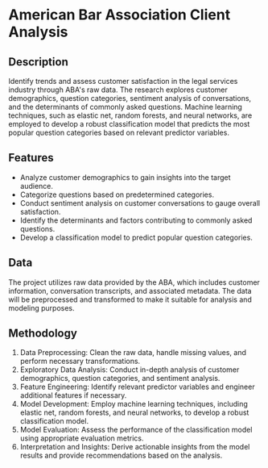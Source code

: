 # American Bar Association Client Analysis

## Description

Identify trends and assess customer satisfaction in the legal services industry through ABA's raw data. The research explores customer demographics, question categories, sentiment analysis of conversations, and the determinants of commonly asked questions. Machine learning techniques, such as elastic net, random forests, and neural networks, are employed to develop a robust classification model that predicts the most popular question categories based on relevant predictor variables.

## Features

- Analyze customer demographics to gain insights into the target audience.
- Categorize questions based on predetermined categories.
- Conduct sentiment analysis on customer conversations to gauge overall satisfaction.
- Identify the determinants and factors contributing to commonly asked questions.
- Develop a classification model to predict popular question categories.

## Data

The project utilizes raw data provided by the ABA, which includes customer information, conversation transcripts, and associated metadata. The data will be preprocessed and transformed to make it suitable for analysis and modeling purposes.

## Methodology

1. Data Preprocessing: Clean the raw data, handle missing values, and perform necessary transformations.
2. Exploratory Data Analysis: Conduct in-depth analysis of customer demographics, question categories, and sentiment analysis.
3. Feature Engineering: Identify relevant predictor variables and engineer additional features if necessary.
4. Model Development: Employ machine learning techniques, including elastic net, random forests, and neural networks, to develop a robust classification model.
5. Model Evaluation: Assess the performance of the classification model using appropriate evaluation metrics.
6. Interpretation and Insights: Derive actionable insights from the model results and provide recommendations based on the analysis.
